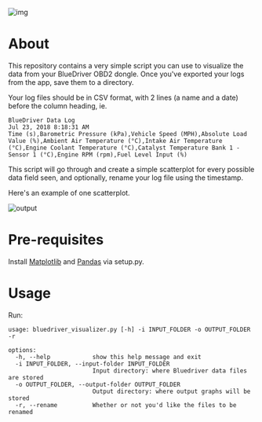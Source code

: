 ![img](https://images-na.ssl-images-amazon.com/images/I/71RQ96Zb9eL._SL1500_.jpg)

# About

This repository contains a very simple script you can use to visualize the data from your BlueDriver OBD2 dongle.
Once you've exported your logs from the app, save them to a directory.

Your log files should be in CSV format, with 2 lines (a name and a date) before the column heading, ie.

```
BlueDriver Data Log
Jul 23, 2018 8:18:31 AM
Time (s),Barometric Pressure (kPa),Vehicle Speed (MPH),Absolute Load Value (%),Ambient Air Temperature (°C),Intake Air Temperature (°C),Engine Coolant Temperature (°C),Catalyst Temperature Bank 1 - Sensor 1 (°C),Engine RPM (rpm),Fuel Level Input (%)
```

This script will go through and create a simple scatterplot for every possible data field seen, and optionally, rename your log file using the timestamp.

Here's an example of one scatterplot.

![output](output/FuelLevelInput.svg)

# Pre-requisites

Install [Matplotlib](https://matplotlib.org/) and [Pandas](https://pandas.pydata.org/) via setup.py.

# Usage

Run:

```
usage: bluedriver_visualizer.py [-h] -i INPUT_FOLDER -o OUTPUT_FOLDER -r

options:
  -h, --help            show this help message and exit
  -i INPUT_FOLDER, --input-folder INPUT_FOLDER
                        Input directory: where Bluedriver data files are stored
  -o OUTPUT_FOLDER, --output-folder OUTPUT_FOLDER
                        Output directory: where output graphs will be stored
  -r, --rename          Whether or not you'd like the files to be renamed
```